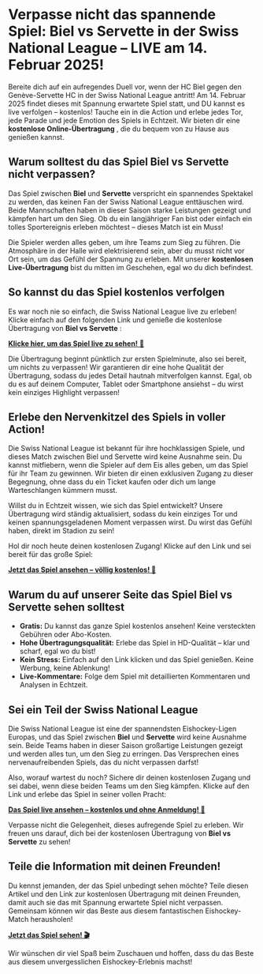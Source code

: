 # Verpasse nicht das spannende Spiel: Biel vs Servette in der Swiss National League – LIVE am 14. Februar 2025!

Bereite dich auf ein aufregendes Duell vor, wenn der HC Biel gegen den Genève-Servette HC in der Swiss National League antritt! Am 14. Februar 2025 findet dieses mit Spannung erwartete Spiel statt, und DU kannst es live verfolgen – kostenlos! Tauche ein in die Action und erlebe jedes Tor, jede Parade und jede Emotion des Spiels in Echtzeit. Wir bieten dir eine **kostenlose Online-Übertragung** , die du bequem von zu Hause aus genießen kannst.

## Warum solltest du das Spiel Biel vs Servette nicht verpassen?

Das Spiel zwischen **Biel** und **Servette** verspricht ein spannendes Spektakel zu werden, das keinen Fan der Swiss National League enttäuschen wird. Beide Mannschaften haben in dieser Saison starke Leistungen gezeigt und kämpfen hart um den Sieg. Ob du ein langjähriger Fan bist oder einfach ein tolles Sportereignis erleben möchtest – dieses Match ist ein Muss!

Die Spieler werden alles geben, um ihre Teams zum Sieg zu führen. Die Atmosphäre in der Halle wird elektrisierend sein, aber du musst nicht vor Ort sein, um das Gefühl der Spannung zu erleben. Mit unserer **kostenlosen Live-Übertragung** bist du mitten im Geschehen, egal wo du dich befindest.

## So kannst du das Spiel kostenlos verfolgen

Es war noch nie so einfach, die Swiss National League live zu erleben! Klicke einfach auf den folgenden Link und genieße die kostenlose Übertragung von **Biel vs Servette** :

[**Klicke hier, um das Spiel live zu sehen!** 🎥](https://tinyurl.com/livestreamfreeo?st=Biel+vs+Servette&si=ghc)

Die Übertragung beginnt pünktlich zur ersten Spielminute, also sei bereit, um nichts zu verpassen! Wir garantieren dir eine hohe Qualität der Übertragung, sodass du jedes Detail hautnah mitverfolgen kannst. Egal, ob du es auf deinem Computer, Tablet oder Smartphone ansiehst – du wirst kein einziges Highlight verpassen!

## Erlebe den Nervenkitzel des Spiels in voller Action!

Die Swiss National League ist bekannt für ihre hochklassigen Spiele, und dieses Match zwischen Biel und Servette wird keine Ausnahme sein. Du kannst mitfiebern, wenn die Spieler auf dem Eis alles geben, um das Spiel für ihr Team zu gewinnen. Wir bieten dir einen exklusiven Zugang zu dieser Begegnung, ohne dass du ein Ticket kaufen oder dich um lange Warteschlangen kümmern musst.

Willst du in Echtzeit wissen, wie sich das Spiel entwickelt? Unsere Übertragung wird ständig aktualisiert, sodass du kein einziges Tor und keinen spannungsgeladenen Moment verpassen wirst. Du wirst das Gefühl haben, direkt im Stadion zu sein!

Hol dir noch heute deinen kostenlosen Zugang! Klicke auf den Link und sei bereit für das große Spiel:

[**Jetzt das Spiel ansehen – völlig kostenlos! 🏒**](https://tinyurl.com/livestreamfreeo?st=Biel+vs+Servette&si=ghc)

## Warum du auf unserer Seite das Spiel Biel vs Servette sehen solltest

- **Gratis:** Du kannst das ganze Spiel kostenlos ansehen! Keine versteckten Gebühren oder Abo-Kosten.
- **Hohe Übertragungsqualität:** Erlebe das Spiel in HD-Qualität – klar und scharf, egal wo du bist!
- **Kein Stress:** Einfach auf den Link klicken und das Spiel genießen. Keine Werbung, keine Ablenkung!
- **Live-Kommentare:** Folge dem Spiel mit detaillierten Kommentaren und Analysen in Echtzeit.

## Sei ein Teil der Swiss National League

Die Swiss National League ist eine der spannendsten Eishockey-Ligen Europas, und das Spiel zwischen **Biel** und **Servette** wird keine Ausnahme sein. Beide Teams haben in dieser Saison großartige Leistungen gezeigt und werden alles tun, um den Sieg zu erringen. Das Versprechen eines nervenaufreibenden Spiels, das du nicht verpassen darfst!

Also, worauf wartest du noch? Sichere dir deinen kostenlosen Zugang und sei dabei, wenn diese beiden Teams um den Sieg kämpfen. Klicke auf den Link und erlebe das Spiel in seiner vollen Pracht:

[**Das Spiel live ansehen – kostenlos und ohne Anmeldung! 🎉**](https://tinyurl.com/livestreamfreeo?st=Biel+vs+Servette&si=ghc)

Verpasse nicht die Gelegenheit, dieses aufregende Spiel zu erleben. Wir freuen uns darauf, dich bei der kostenlosen Übertragung von **Biel vs Servette** zu sehen!

## Teile die Information mit deinen Freunden!

Du kennst jemanden, der das Spiel unbedingt sehen möchte? Teile diesen Artikel und den Link zur kostenlosen Übertragung mit deinen Freunden, damit auch sie das mit Spannung erwartete Spiel nicht verpassen. Gemeinsam können wir das Beste aus diesem fantastischen Eishockey-Match herausholen!

[**Jetzt das Spiel sehen! 🎬**](https://tinyurl.com/livestreamfreeo?st=Biel+vs+Servette&si=ghc)

Wir wünschen dir viel Spaß beim Zuschauen und hoffen, dass du das Beste aus diesem unvergesslichen Eishockey-Erlebnis machst!
